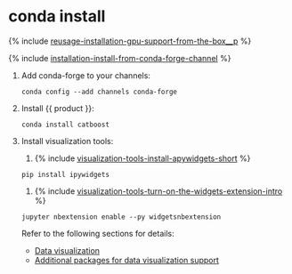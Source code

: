 # conda install

{% include [reusage-installation-gpu-support-from-the-box__p](../_includes/work_src/reusage-installation/gpu-support-from-the-box__p.md) %}


{% include [installation-install-from-conda-forge-channel](../_includes/work_src/reusage-common-phrases/install-from-conda-forge-channel.md) %}


1. Add conda-forge to your channels:
    ```no-highlight
    conda config --add channels conda-forge
    ```
    
1. Install {{ product }}:
    ```no-highlight
    conda install catboost
    ```
    
1. Install visualization tools:
    1. {% include [visualization-tools-install-apywidgets-short](../_includes/work_src/reusage-installation/install-apywidgets-short.md) %}
    
    ```no-highlight
    pip install ipywidgets
    ```
    
    1. {% include [visualization-tools-turn-on-the-widgets-extension-intro](../_includes/work_src/reusage-installation/turn-on-the-widgets-extension-intro.md) %}
    
    ```no-highlight
    jupyter nbextension enable --py widgetsnbextension
    ```
    
    Refer to the following sections for details:
    - [Data visualization](../features/visualization.md)
    - [Additional packages for data visualization support](../installation/python-installation-additional-data-visualization-packages.md)
    

